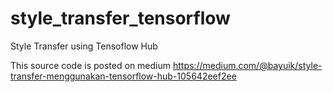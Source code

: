 # style_transfer_tensorflow
Style Transfer using Tensoflow Hub

This source code is posted on medium https://medium.com/@bayuik/style-transfer-menggunakan-tensorflow-hub-105642eef2ee

